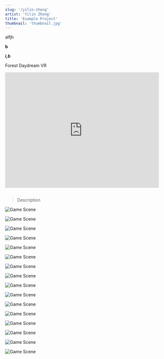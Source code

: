 ```yaml
---
slug: '/yilin-zheng'
artist: 'Yilin Zheng'
title: 'Example Project'
thumbnail: 'thumbnail.jpg'
---
```


alfjh

**b**

**_i,b_**

Forest Daydream VR

<div style="padding:75% 0 0 0;position:relative;"><iframe src="https://player.vimeo.com/video/6580726?title=0&byline=0&portrait=0" style="position:absolute;top:0;left:0;width:100%;height:100%;" frameborder="0" allow="autoplay; fullscreen" allowfullscreen></iframe></div><script src="https://player.vimeo.com/api/player.js"></script>

<br />

> Description

![Game Scene](screenshot1.png)

![Game Scene](screenshot2.png)

![Game Scene](screenshot3.png)

![Game Scene](screenshot4.png)

![Game Scene](screenshot6.png)

![Game Scene](screenshot7.png)

![Game Scene](screenshot8.png)

![Game Scene](screenshot9.png)

![Game Scene](screenshot10.png)

![Game Scene](screenshot11.png)

![Game Scene](screenshot12.png)

![Game Scene](screenshot13.png)

![Game Scene](screenshot14.png)

![Game Scene](screenshot15.png)

![Game Scene](screenshot16.png)

![Game Scene](screenshot17.png)
